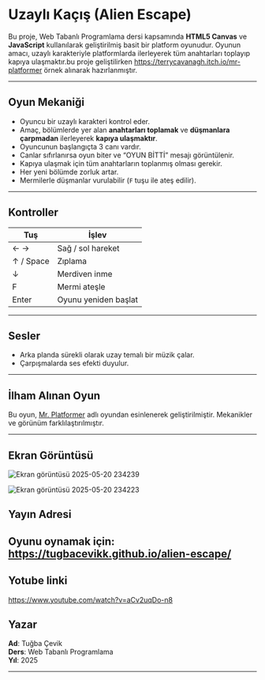 # Uzaylı Kaçış (Alien Escape)

Bu proje, Web Tabanlı Programlama dersi kapsamında **HTML5 Canvas** ve **JavaScript** kullanılarak geliştirilmiş basit bir platform oyunudur. Oyunun amacı, uzaylı karakteriyle platformlarda ilerleyerek tüm anahtarları toplayıp kapıya ulaşmaktır.bu proje geliştilirken https://terrycavanagh.itch.io/mr-platformer örnek alınarak hazırlanmıştır.

---

##  Oyun Mekaniği

- Oyuncu bir uzaylı karakteri kontrol eder.
- Amaç, bölümlerde yer alan **anahtarları toplamak** ve **düşmanlara çarpmadan** ilerleyerek **kapıya ulaşmaktır**.
- Oyuncunun başlangıçta 3 canı vardır.
- Canlar sıfırlanırsa oyun biter ve “OYUN BİTTİ” mesajı görüntülenir.
- Kapıya ulaşmak için tüm anahtarların toplanmış olması gerekir.
- Her yeni bölümde zorluk artar.
- Mermilerle düşmanlar vurulabilir (`F` tuşu ile ateş edilir).

---

##  Kontroller

| Tuş        | İşlev               |
|------------|---------------------|
| ← →        | Sağ / sol hareket   |
| ↑ / Space  | Zıplama             |
| ↓          | Merdiven inme       |
| F          | Mermi ateşle        |
| Enter      | Oyunu yeniden başlat|

---

## Sesler

- Arka planda sürekli olarak uzay temalı bir müzik çalar.
- Çarpışmalarda ses efekti duyulur.

---


##  İlham Alınan Oyun

Bu oyun, [Mr. Platformer](https://terrycavanagh.itch.io/mr-platformer) adlı oyundan esinlenerek geliştirilmiştir. Mekanikler ve görünüm farklılaştırılmıştır.

---



##  Ekran Görüntüsü


![Ekran görüntüsü 2025-05-20 234239](https://github.com/user-attachments/assets/2a0b694d-dfdd-4853-9d45-63cef621773a)

![Ekran görüntüsü 2025-05-20 234223](https://github.com/user-attachments/assets/5f0df6c3-27b5-48d1-a926-cbb336c9b76d)


##  Yayın Adresi

Oyunu oynamak için:
https://tugbacevikk.github.io/alien-escape/
---
## Yotube linki
https://www.youtube.com/watch?v=aCv2uqDo-n8
##  Yazar

**Ad**: Tuğba Çevik  
**Ders**: Web Tabanlı Programlama  
**Yıl**: 2025

---


